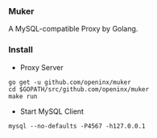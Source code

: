 ### Muker

A MySQL-compatible Proxy by Golang.

### Install


* Proxy Server

```
go get -u github.com/openinx/muker
cd $GOPATH/src/github.com/openinx/muker
make run
```

* Start MySQL Client

```
mysql --no-defaults -P4567 -h127.0.0.1  
```
